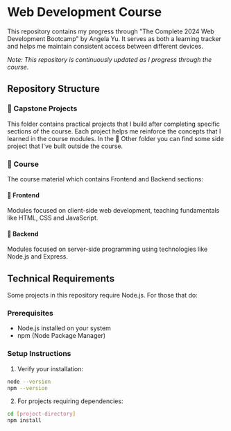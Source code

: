 # Web Development Course
This repository contains my progress through "The Complete 2024 Web Development Bootcamp" by Angela Yu. It serves as both a learning tracker and helps me maintain consistent access between different devices.

*Note: This repository is continuously updated as I progress through the course.*

## Repository Structure

### 📁 Capstone Projects
This folder contains practical projects that I build after completing specific sections of the course. Each project helps me reinforce the concepts that I learned in the course modules. In the 📁 Other folder you can find some side project that I've built outside the course.

### 📁 Course
The course material which contains Frontend and Backend sections:

#### 📁 Frontend
Modules focused on client-side web development, teaching fundamentals like HTML, CSS and JavaScript.

#### 📁 Backend
Modules focused on server-side programming using technologies like Node.js and Express.

## Technical Requirements

Some projects in this repository require Node.js. For those that do:

### Prerequisites
- Node.js installed on your system 
- npm (Node Package Manager)

### Setup Instructions
1. Verify your installation:
```bash
node --version
npm --version
```

2. For projects requiring dependencies:
```bash
cd [project-directory]
npm install
```
